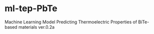 # ml-tep-PbTe
Machine Learning Model Predicting Thermoelectric Properties of BiTe-based materials ver.0.2a
